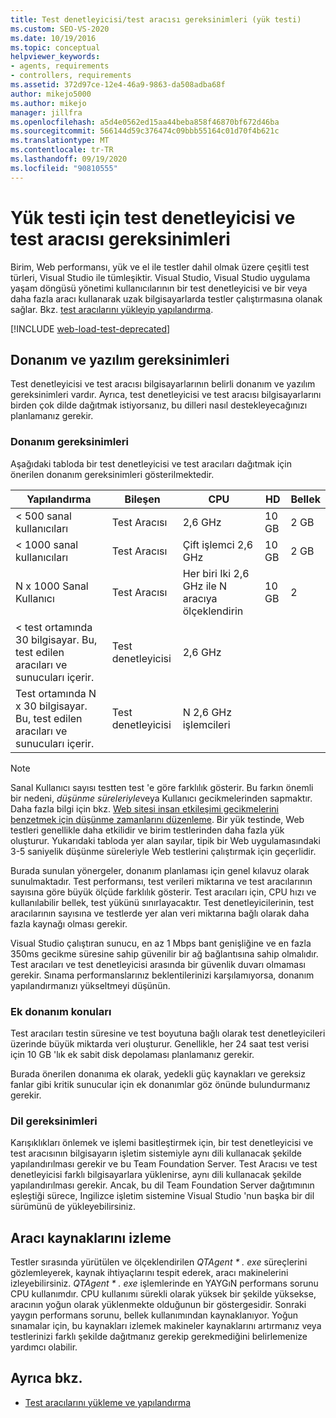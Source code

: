 ```yaml
---
title: Test denetleyicisi/test aracısı gereksinimleri (yük testi)
ms.custom: SEO-VS-2020
ms.date: 10/19/2016
ms.topic: conceptual
helpviewer_keywords:
- agents, requirements
- controllers, requirements
ms.assetid: 372d97ce-12e4-46a9-9863-da508adba68f
author: mikejo5000
ms.author: mikejo
manager: jillfra
ms.openlocfilehash: a5d4e0562ed15aa44beba858f46870bf672d46ba
ms.sourcegitcommit: 566144d59c376474c09bbb55164c01d70f4b621c
ms.translationtype: MT
ms.contentlocale: tr-TR
ms.lasthandoff: 09/19/2020
ms.locfileid: "90810555"
---
```

# <a name="test-controller-and-test-agent-requirements-for-load-testing"></a>Yük testi için test denetleyicisi ve test aracısı gereksinimleri

Birim, Web performansı, yük ve el ile testler dahil olmak üzere çeşitli test türleri, Visual Studio ile tümleşiktir. Visual Studio, Visual Studio uygulama yaşam döngüsü yönetimi kullanıcılarının bir test denetleyicisi ve bir veya daha fazla aracı kullanarak uzak bilgisayarlarda testler çalıştırmasına olanak sağlar. Bkz. [test aracılarını yükleyip yapılandırma](../test/lab-management/install-configure-test-agents.md).

[!INCLUDE [web-load-test-deprecated](includes/web-load-test-deprecated.md)]

## <a name="hardware-and-software-requirements"></a>Donanım ve yazılım gereksinimleri

Test denetleyicisi ve test aracısı bilgisayarlarının belirli donanım ve yazılım gereksinimleri vardır. Ayrıca, test denetleyicisi ve test aracısı bilgisayarlarını birden çok dilde dağıtmak istiyorsanız, bu dilleri nasıl destekleyecağınızı planlamanız gerekir.

### <a name="hardware-requirements"></a>Donanım gereksinimleri

Aşağıdaki tabloda bir test denetleyicisi ve test aracıları dağıtmak için önerilen donanım gereksinimleri gösterilmektedir.

|**Yapılandırma**|**Bileşen**|**CPU**|**HD**|**Bellek**|
|-|-------------------|-|------------|-|
|< 500 sanal kullanıcıları|Test Aracısı|2,6 GHz|10 GB|2 GB|
|< 1000 sanal kullanıcıları|Test Aracısı|Çift işlemci 2,6 GHz|10 GB|2 GB|
|N x 1000 Sanal Kullanıcı|Test Aracısı|Her biri Iki 2,6 GHz ile N aracıya ölçeklendirin|10 GB|2|
|\< test ortamında 30 bilgisayar. Bu, test edilen aracıları ve sunucuları içerir.|Test denetleyicisi|2,6 GHz|||
|Test ortamında N x 30 bilgisayar. Bu, test edilen aracıları ve sunucuları içerir.|Test denetleyicisi|N 2,6 GHz işlemcileri|||

> [!NOTE]
> Sanal Kullanıcı sayısı testten test 'e göre farklılık gösterir. Bu farkın önemli bir nedeni, *düşünme süreleriyle*veya Kullanıcı gecikmelerinden sapmaktır. Daha fazla bilgi için bkz. [Web sitesi insan etkileşimi gecikmelerini benzetmek için düşünme zamanlarını düzenleme](../test/edit-think-times-in-load-test-scenarios.md). Bir yük testinde, Web testleri genellikle daha etkilidir ve birim testlerinden daha fazla yük oluşturur. Yukarıdaki tabloda yer alan sayılar, tipik bir Web uygulamasındaki 3-5 saniyelik düşünme süreleriyle Web testlerini çalıştırmak için geçerlidir.

Burada sunulan yönergeler, donanım planlaması için genel kılavuz olarak sunulmaktadır. Test performansı, test verileri miktarına ve test aracılarının sayısına göre büyük ölçüde farklılık gösterir. Test aracıları için, CPU hızı ve kullanılabilir bellek, test yükünü sınırlayacaktır. Test denetleyicilerinin, test aracılarının sayısına ve testlerde yer alan veri miktarına bağlı olarak daha fazla kaynağı olması gerekir.

Visual Studio çalıştıran sunucu, en az 1 Mbps bant genişliğine ve en fazla 350ms gecikme süresine sahip güvenilir bir ağ bağlantısına sahip olmalıdır. Test aracıları ve test denetleyicisi arasında bir güvenlik duvarı olmaması gerekir. Sınama performanslarınız beklentilerinizi karşılamıyorsa, donanım yapılandırmanızı yükseltmeyi düşünün.

### <a name="additional-hardware-considerations"></a>Ek donanım konuları

Test aracıları testin süresine ve test boyutuna bağlı olarak test denetleyicileri üzerinde büyük miktarda veri oluşturur. Genellikle, her 24 saat test verisi için 10 GB 'lık ek sabit disk depolaması planlamanız gerekir.

Burada önerilen donanıma ek olarak, yedekli güç kaynakları ve gereksiz fanlar gibi kritik sunucular için ek donanımlar göz önünde bulundurmanız gerekir.

### <a name="language-requirements"></a>Dil gereksinimleri

Karışıklıkları önlemek ve işlemi basitleştirmek için, bir test denetleyicisi ve test aracısının bilgisayarın işletim sistemiyle aynı dili kullanacak şekilde yapılandırılması gerekir ve bu Team Foundation Server. Test Aracısı ve test denetleyicisi farklı bilgisayarlara yüklenirse, aynı dili kullanacak şekilde yapılandırılması gerekir. Ancak, bu dil Team Foundation Server dağıtımının eşleştiği sürece, Ingilizce işletim sistemine Visual Studio 'nun başka bir dil sürümünü de yükleyebilirsiniz.

## <a name="monitor-agent-resources"></a>Aracı kaynaklarını izleme

Testler sırasında yürütülen ve ölçeklendirilen *QTAgent \* . exe* süreçlerini gözlemleyerek, kaynak ihtiyaçlarını tespit ederek, aracı makinelerini izleyebilirsiniz. *QTAgent \* . exe* işlemlerinde en YAYGıN performans sorunu CPU kullanımdır. CPU kullanımı sürekli olarak yüksek bir şekilde yüksekse, aracının yoğun olarak yüklenmekte olduğunun bir göstergesidir. Sonraki yaygın performans sorunu, bellek kullanımından kaynaklanıyor. Yoğun sınamalar için, bu kaynakları izlemek makineler kaynaklarını artırmanız veya testlerinizi farklı şekilde dağıtmanız gerekip gerekmediğini belirlemenize yardımcı olabilir.

## <a name="see-also"></a>Ayrıca bkz.

- [Test aracılarını yükleme ve yapılandırma](../test/lab-management/install-configure-test-agents.md)
